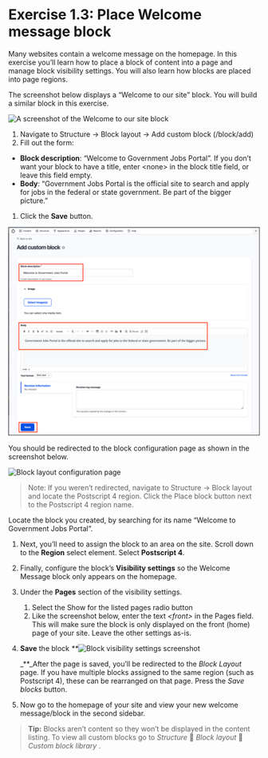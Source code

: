 # Exercise 1.3: Place Welcome message block

Many websites contain a welcome message on the homepage. In this exercise you’ll learn how to place a block of content into a page and manage block visibility settings. You will also learn how blocks are placed into page regions.

The screenshot below displays a “Welcome to our site” block. You will build a similar block in this exercise.

![A screenshot of the Welcome to our site block](<../.gitbook/assets/13 (2).png>)

1. Navigate to Structure → Block layout → Add custom block (/block/add)
2. Fill out the form:

* **Block description**: “Welcome to Government Jobs Portal”. If you don’t want your block to have a title, enter \<none> in the block title field, or leave this field empty.
* **Body**: “Government Jobs Portal is the official site to search and apply for jobs in the federal or state government. Be part of the bigger picture.”

1. Click the **Save** button.

![Block configuration page](../.gitbook/assets/Ex-1-2-Add-custom-block-1.png)

You should be redirected to the block configuration page as shown in the screenshot below.

![Block layout configuration page](<../.gitbook/assets/15 (1).png>)

> Note: If you weren’t redirected, navigate to Structure → Block layout and locate the Postscript 4 region. Click the Place block button next to the Postscript 4 region name.

Locate the block you created, by searching for its name “Welcome to Government Jobs Portal”.

1. Next, you’ll need to assign the block to an area on the site. Scroll down to the **Region** select element. Select **Postscript 4**.
2. Finally, configure the block’s **Visibility settings** so the Welcome Message block only appears on the homepage.
3. Under the **Pages** section of the visibility settings.
   1. Select the Show for the listed pages radio button
   2. Like the screenshot below, enter the text _\<front>_ in the Pages field. This will make sure the block is only displayed on the front (home) page of your site. Leave the other settings as-is.
4.  **Save** the block _\*\*_![Block visibility settings screenshot](<../.gitbook/assets/16 (2).png>)

    \_\*\*\_After the page is saved, you’ll be redirected to the _Block Layout_ page. If you have multiple blocks assigned to the same region (such as Postscript 4), these can be rearranged on that page. Press the _Save blocks_ button.
5. Now go to the homepage of your site and view your new welcome message/block in the second sidebar.

> **Tip:** Blocks aren’t content so they won’t be displayed in the content listing. To view all custom blocks go to _Structure_  _Block layout_  _Custom block library_ .
